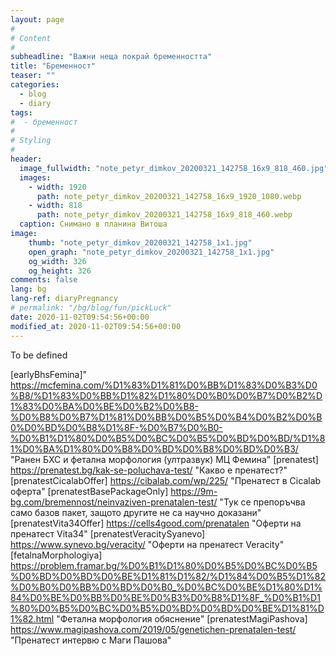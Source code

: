 ```yaml
---
layout: page
#
# Content
#
subheadline: "Важни неща покрай бременността"
title: "Бременност"
teaser: ""
categories:
  - blog
  - diary
tags:
#  - бременност
#
# Styling
#
header:
  image_fullwidth: "note_petyr_dimkov_20200321_142758_16x9_818_460.jpg"
  images:
    - width: 1920
      path: note_petyr_dimkov_20200321_142758_16x9_1920_1080.webp
    - width: 818
      path: note_petyr_dimkov_20200321_142758_16x9_818_460.webp
  caption: Снимано в планина Витоша
image:
    thumb: "note_petyr_dimkov_20200321_142758_1x1.jpg"
    open_graph: "note_petyr_dimkov_20200321_142758_1x1.jpg"
    og_width: 326
    og_height: 326
comments: false
lang: bg
lang-ref: diaryPregnancy
# permalink: "/bg/blog/fun/pickLuck"
date: 2020-11-02T09:54:56+00:00
modified_at: 2020-11-02T09:54:56+00:00
---
```

To be defined

 [booksForPregnancy]: https://www.bg-mamma.com/?topic=1144400 "Книги за бременни"
 [folicAcid]: https://www.bg-mamma.com/?topic=855947 "Фолиева киселина"
 [folicAcidAndPrenatal]: https://www.bg-mamma.com/?topic=659153.15 "Prenatal и фолиева киселина"
 [vitaminsPregnancy]: https://www.bg-mamma.com/?topic=899517 "Какви витамини пиете по време на бременността?"
 [neofolicMeta]: https://apteka.framar.bg/30006344/%D0%BD%D0%B5%D0%BE%D1%84%D0%BE%D0%BB%D0%B8%D0%BA-%D0%BC%D0%B5%D1%82%D0%B0-%D1%82%D0%B0%D0%B1%D0%BB-0-4-%D0%BC%D0%B3-90 "Неофолик Мета"
 [ogestan]: https://sopharmacy.bg/bg/product/000000000010009324 "Огестан"
 [gestacioWeek]: https://ohnamama.bg/bremennost/gestacionna-sedmica-znachenie-izchisliavane-i-syveti-za-celiia-period-na-bremennostta-467 "Гестационна седмица"
 [pregnancyCat]: https://www.edna.bg/kolonkata-na/triabva-li-da-se-razdelia-s-domashnata-si-kotka-kogato-razbera-che-sym-bremenna-4658875 "Трябва ли да се разделя с домашната си котка, когато разбера, че съм бременна?"
 [earlyBhsFemina]" https://mcfemina.com/%D1%83%D1%81%D0%BB%D1%83%D0%B3%D0%B8/%D1%83%D0%BB%D1%82%D1%80%D0%B0%D0%B7%D0%B2%D1%83%D0%BA%D0%BE%D0%B2%D0%B8-%D0%B8%D0%B7%D1%81%D0%BB%D0%B5%D0%B4%D0%B2%D0%B0%D0%BD%D0%B8%D1%8F-%D0%B7%D0%B0-%D0%B1%D1%80%D0%B5%D0%BC%D0%B5%D0%BD%D0%BD/%D1%81%D0%BA%D1%80%D0%B8%D0%BD%D0%B8%D0%BD%D0%B3/ "Ранен БХС и фетална морфология (ултразвук) МЦ Фемина"
 [prenatest] https://prenatest.bg/kak-se-poluchava-test/ "Какво е пренатест?"
 [prenatestCicalabOffer] https://cibalab.com/wp/225/ "Пренатест в Cicalab oферта"
 [prenatestBasePackageOnly] https://9m-bg.com/bremennost/neinvaziven-prenatalen-test/ "Тук се препоръчва само базов пакет, защото другите не са научно доказани"
 [prenatestVita34Offer] https://cells4good.com/prenatalen "Оферти на пренатест Vita34"
 [prenatestVeracitySyanevo] https://www.synevo.bg/veracity/ "Оферти на пренатест Veracity"
 [fetalnaMorphologiya] https://problem.framar.bg/%D0%B1%D1%80%D0%B5%D0%BC%D0%B5%D0%BD%D0%BD%D0%BE%D1%81%D1%82/%D1%84%D0%B5%D1%82%D0%B0%D0%BB%D0%BD%D0%B0_%D0%BC%D0%BE%D1%80%D1%84%D0%BE%D0%BB%D0%BE%D0%B3%D0%B8%D1%8F_%D0%B1%D1%80%D0%B5%D0%BC%D0%B5%D0%BD%D0%BD%D0%BE%D1%81%D1%82.html "Фетална морфология обяснение"
 [prenatestMagiPashova] https://www.magipashova.com/2019/05/genetichen-prenatalen-test/ "Пренатест интервю с Маги Пашова"
